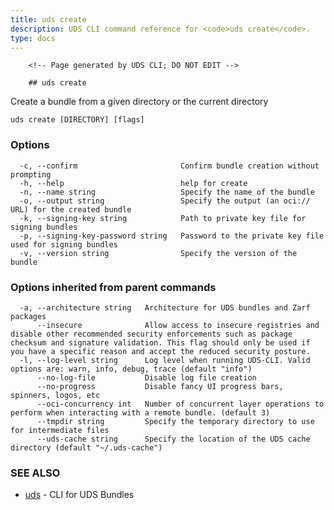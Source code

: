 ```yaml
---
title: uds create
description: UDS CLI command reference for <code>uds create</code>.
type: docs
---
```


		<!-- Page generated by UDS CLI; DO NOT EDIT -->

		## uds create

Create a bundle from a given directory or the current directory

```
uds create [DIRECTORY] [flags]
```

### Options

```
  -c, --confirm                       Confirm bundle creation without prompting
  -h, --help                          help for create
  -n, --name string                   Specify the name of the bundle
  -o, --output string                 Specify the output (an oci:// URL) for the created bundle
  -k, --signing-key string            Path to private key file for signing bundles
  -p, --signing-key-password string   Password to the private key file used for signing bundles
  -v, --version string                Specify the version of the bundle
```

### Options inherited from parent commands

```
  -a, --architecture string   Architecture for UDS bundles and Zarf packages
      --insecure              Allow access to insecure registries and disable other recommended security enforcements such as package checksum and signature validation. This flag should only be used if you have a specific reason and accept the reduced security posture.
  -l, --log-level string      Log level when running UDS-CLI. Valid options are: warn, info, debug, trace (default "info")
      --no-log-file           Disable log file creation
      --no-progress           Disable fancy UI progress bars, spinners, logos, etc
      --oci-concurrency int   Number of concurrent layer operations to perform when interacting with a remote bundle. (default 3)
      --tmpdir string         Specify the temporary directory to use for intermediate files
      --uds-cache string      Specify the location of the UDS cache directory (default "~/.uds-cache")
```

### SEE ALSO

* [uds](/cli/command-reference/uds/)	 - CLI for UDS Bundles

